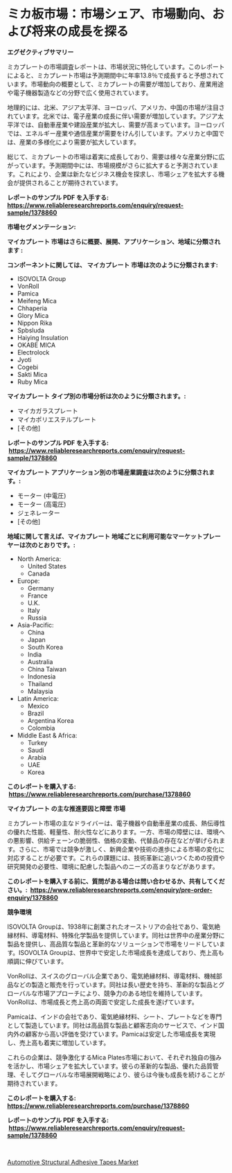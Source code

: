 <p><h1>ミカ板市場：市場シェア、市場動向、および将来の成長を探る</h1></p><p><strong>エグゼクティブサマリー</strong></p>
<p><p>ミカプレートの市場調査レポートは、市場状況に特化しています。このレポートによると、ミカプレート市場は予測期間中に年率13.8％で成長すると予想されています。市場動向の概要として、ミカプレートの需要が増加しており、産業用途や電子機器製造などの分野で広く使用されています。</p><p>地理的には、北米、アジア太平洋、ヨーロッパ、アメリカ、中国の市場が注目されています。北米では、電子産業の成長に伴い需要が増加しています。アジア太平洋では、自動車産業や建設産業が拡大し、需要が高まっています。ヨーロッパでは、エネルギー産業や通信産業が需要をけん引しています。アメリカと中国では、産業の多様化により需要が拡大しています。</p><p>総じて、ミカプレートの市場は着実に成長しており、需要は様々な産業分野に広がっています。予測期間中には、市場規模がさらに拡大すると予測されています。これにより、企業は新たなビジネス機会を探求し、市場シェアを拡大する機会が提供されることが期待されています。</p></p>
<p><strong>レポートのサンプル PDF を入手する: <a href="https://www.reliableresearchreports.com/enquiry/request-sample/1378860">https://www.reliableresearchreports.com/enquiry/request-sample/1378860</a></strong></p>
<p><strong>市場セグメンテーション:</strong></p>
<p><strong> マイカプレート 市場はさらに概要、展開、アプリケーション、地域に分類されます :</strong></p>
<p><strong>コンポーネントに関しては、 マイカプレート 市場は次のように分類されます: &nbsp;</strong></p>
<p><ul><li>ISOVOLTA Group</li><li>VonRoll</li><li>Pamica</li><li>Meifeng Mica</li><li>Chhaperia</li><li>Glory Mica</li><li>Nippon Rika</li><li>Spbsluda</li><li>Haiying Insulation</li><li>OKABE MICA</li><li>Electrolock</li><li>Jyoti</li><li>Cogebi</li><li>Sakti Mica</li><li>Ruby Mica</li></ul></p>
<p><strong> マイカプレート タイプ別の市場分析は次のように分類されます。:</strong></p>
<p><ul><li>マイカガラスプレート</li><li>マイカポリエステルプレート</li><li>[その他]</li></ul></p>
<p><strong>レポートのサンプル PDF を入手する: &nbsp;<a href="https://www.reliableresearchreports.com/enquiry/request-sample/1378860">https://www.reliableresearchreports.com/enquiry/request-sample/1378860</a></strong></p>
<p><strong> マイカプレート アプリケーション別の市場産業調査は次のように分類されます。:</strong></p>
<p><ul><li>モーター (中電圧)</li><li>モーター (高電圧)</li><li>ジェネレーター</li><li>[その他]</li></ul></p>
<p><strong>地域に関して言えば、マイカプレート 地域ごとに利用可能なマーケットプレーヤーは次のとおりです。:</strong></p>
<p><ul>
    <li>
        North America:
        <ul>
            <li>United States</li>
            <li>Canada</li>
        </ul>
    </li>
    <li>
        Europe:
        <ul>
            <li>Germany</li>
            <li>France</li>
            <li>U.K.</li>
            <li>Italy</li>
            <li>Russia</li>
        </ul>
    </li>
    <li>
        Asia-Pacific:
        <ul>
            <li>China</li>
            <li>Japan</li>
            <li>South Korea</li>
            <li>India</li>
            <li>Australia</li>
            <li>China Taiwan</li>
            <li>Indonesia</li>
            <li>Thailand</li>
            <li>Malaysia</li>
        </ul>
    </li>
    <li>
        Latin America:
        <ul>
            <li>Mexico</li>
            <li>Brazil</li>
            <li>Argentina Korea</li>
            <li>Colombia</li>
        </ul>
    </li>
    <li>
        Middle East & Africa:
        <ul>
            <li>Turkey</li>
            <li>Saudi</li>
            <li>Arabia</li>
            <li>UAE</li>
            <li>Korea</li>
        </ul>
    </li>
    </ul></p>
<p><strong>このレポートを購入する: &nbsp;<a href="https://www.reliableresearchreports.com/purchase/1378860">https://www.reliableresearchreports.com/purchase/1378860</a></strong></p>
<p><strong>マイカプレート の主な推進要因と障壁 市場</strong></p>
<p><p>ミカプレート市場の主なドライバーは、電子機器や自動車産業の成長、熱伝導性の優れた性能、軽量性、耐火性などにあります。一方、市場の障壁には、環境への悪影響、供給チェーンの脆弱性、価格の変動、代替品の存在などが挙げられます。さらに、市場では競争が激しく、新興企業や技術の進歩による市場の変化に対応することが必要です。これらの課題には、技術革新に追いつくための投資や研究開発の必要性、環境に配慮した製品へのニーズの高まりなどがあります。</p></p>
<p><strong>このレポートを購入する前に、質問がある場合は問い合わせるか、共有してください。:&nbsp; <a href="https://www.reliableresearchreports.com/enquiry/pre-order-enquiry/1378860">https://www.reliableresearchreports.com/enquiry/pre-order-enquiry/1378860</a></strong></p>
<p><strong>競争環境</strong></p>
<p><p>ISOVOLTA Groupは、1938年に創業されたオーストリアの会社であり、電気絶縁材料、導電材料、特殊化学製品を提供しています。同社は世界中の産業分野に製品を提供し、高品質な製品と革新的なソリューションで市場をリードしています。ISOVOLTA Groupは、世界中で安定した市場成長を達成しており、売上高も順調に伸びています。</p><p>VonRollは、スイスのグローバル企業であり、電気絶縁材料、導電材料、機械部品などの製造と販売を行っています。同社は長い歴史を持ち、革新的な製品とグローバルな市場アプローチにより、競争力のある地位を維持しています。VonRollは、市場成長と売上高の両面で安定した成長を遂げています。</p><p>Pamicaは、インドの会社であり、電気絶縁材料、シート、プレートなどを専門として製造しています。同社は高品質な製品と顧客志向のサービスで、インド国内外の顧客から高い評価を受けています。Pamicaは安定した市場成長を実現し、売上高も着実に増加しています。</p><p>これらの企業は、競争激化するMica Plates市場において、それぞれ独自の強みを活かし、市場シェアを拡大しています。彼らの革新的な製品、優れた品質管理、そしてグローバルな市場展開戦略により、彼らは今後も成長を続けることが期待されています。</p></p>
<p><strong>このレポートを購入する: &nbsp; <a href="https://www.reliableresearchreports.com/purchase/1378860">https://www.reliableresearchreports.com/purchase/1378860</a></strong></p>
<p><strong>レポートのサンプル PDF を入手する: &nbsp;<a href="https://www.reliableresearchreports.com/enquiry/request-sample/1378860">https://www.reliableresearchreports.com/enquiry/request-sample/1378860</a></strong><strong></strong></p>
<p>&nbsp;</p>
<p><p><a href="https://github.com/Sarissaschmalingtr6fz2739/Market-Research-Report-List-1/blob/main/automotive-structural-adhesive-tapes-market.md">Automotive Structural Adhesive Tapes Market</a></p></p>